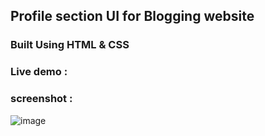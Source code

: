 ## Profile section UI for Blogging website
### Built Using HTML & CSS
### Live demo :
### screenshot :
![image](https://github.com/arjuncvinod/Profile-Section-UI-2/assets/68469520/00069279-26db-4d2e-bae1-9d270cf67145)

